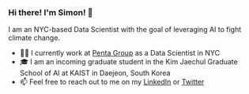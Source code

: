 ### Hi there! I'm Simon! 👋

I am an NYC-based Data Scientist with the goal of leveraging AI to fight climate change.

- 🧑‍💻 I currently work at [Penta Group](https://www.pentagroup.co) as a Data Scientist in NYC
- 🎓 I am an incoming graduate student in the Kim Jaechul Graduate School of AI at KAIST in Daejeon, South Korea
- 📫 Feel free to reach out to me on my [LinkedIn](https://www.linkedin.com/in/simonaytes/) or [Twitter](https://twitter.com/s_aytes)
